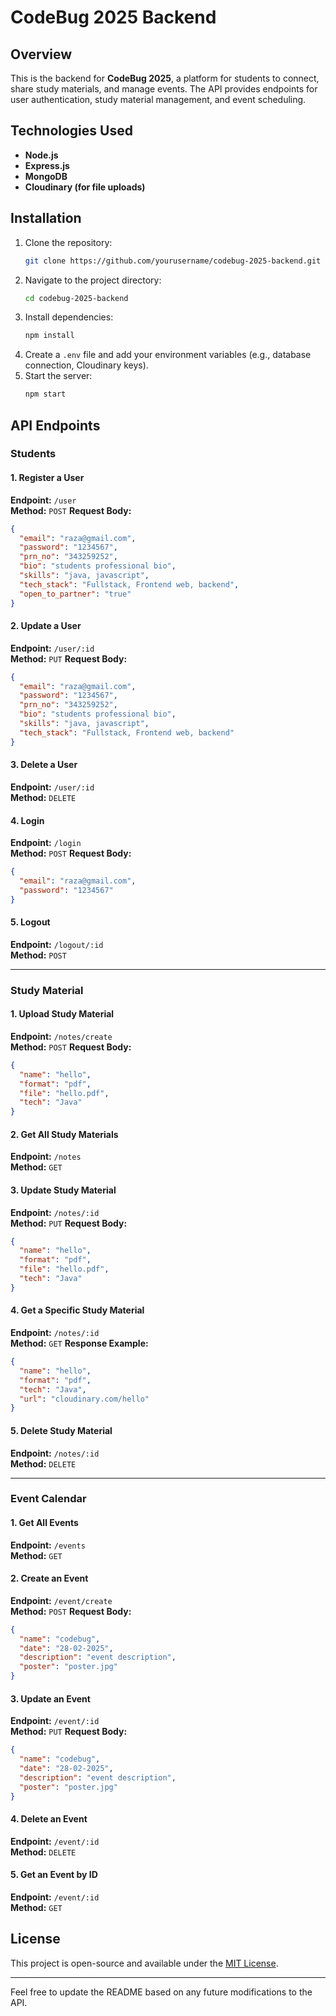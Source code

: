 # CodeBug 2025 Backend

## Overview
This is the backend for **CodeBug 2025**, a platform for students to connect, share study materials, and manage events. The API provides endpoints for user authentication, study material management, and event scheduling.

## Technologies Used
- **Node.js**
- **Express.js**
- **MongoDB**
- **Cloudinary (for file uploads)**

## Installation

1. Clone the repository:
   ```sh
   git clone https://github.com/yourusername/codebug-2025-backend.git
   ```
2. Navigate to the project directory:
   ```sh
   cd codebug-2025-backend
   ```
3. Install dependencies:
   ```sh
   npm install
   ```
4. Create a `.env` file and add your environment variables (e.g., database connection, Cloudinary keys).
5. Start the server:
   ```sh
   npm start
   ```

## API Endpoints

### Students

#### 1. Register a User
**Endpoint:** `/user`  
**Method:** `POST`
**Request Body:**
```json
{
  "email": "raza@gmail.com",
  "password": "1234567",
  "prn_no": "343259252",
  "bio": "students professional bio",
  "skills": "java, javascript",
  "tech_stack": "Fullstack, Frontend web, backend",
  "open_to_partner": "true"
}
```

#### 2. Update a User
**Endpoint:** `/user/:id`  
**Method:** `PUT`
**Request Body:**
```json
{
  "email": "raza@gmail.com",
  "password": "1234567",
  "prn_no": "343259252",
  "bio": "students professional bio",
  "skills": "java, javascript",
  "tech_stack": "Fullstack, Frontend web, backend"
}
```

#### 3. Delete a User
**Endpoint:** `/user/:id`  
**Method:** `DELETE`

#### 4. Login
**Endpoint:** `/login`  
**Method:** `POST`
**Request Body:**
```json
{
  "email": "raza@gmail.com",
  "password": "1234567"
}
```

#### 5. Logout
**Endpoint:** `/logout/:id`  
**Method:** `POST`

---

### Study Material

#### 1. Upload Study Material
**Endpoint:** `/notes/create`  
**Method:** `POST`
**Request Body:**
```json
{
  "name": "hello",
  "format": "pdf",
  "file": "hello.pdf",
  "tech": "Java"
}
```

#### 2. Get All Study Materials
**Endpoint:** `/notes`  
**Method:** `GET`

#### 3. Update Study Material
**Endpoint:** `/notes/:id`  
**Method:** `PUT`
**Request Body:**
```json
{
  "name": "hello",
  "format": "pdf",
  "file": "hello.pdf",
  "tech": "Java"
}
```

#### 4. Get a Specific Study Material
**Endpoint:** `/notes/:id`  
**Method:** `GET`
**Response Example:**
```json
{
  "name": "hello",
  "format": "pdf",
  "tech": "Java",
  "url": "cloudinary.com/hello"
}
```

#### 5. Delete Study Material
**Endpoint:** `/notes/:id`  
**Method:** `DELETE`

---

### Event Calendar

#### 1. Get All Events
**Endpoint:** `/events`  
**Method:** `GET`

#### 2. Create an Event
**Endpoint:** `/event/create`  
**Method:** `POST`
**Request Body:**
```json
{
  "name": "codebug",
  "date": "28-02-2025",
  "description": "event description",
  "poster": "poster.jpg"
}
```

#### 3. Update an Event
**Endpoint:** `/event/:id`  
**Method:** `PUT`
**Request Body:**
```json
{
  "name": "codebug",
  "date": "28-02-2025",
  "description": "event description",
  "poster": "poster.jpg"
}
```

#### 4. Delete an Event
**Endpoint:** `/event/:id`  
**Method:** `DELETE`

#### 5. Get an Event by ID
**Endpoint:** `/event/:id`  
**Method:** `GET`

## License
This project is open-source and available under the [MIT License](LICENSE).

---

Feel free to update the README based on any future modifications to the API.

